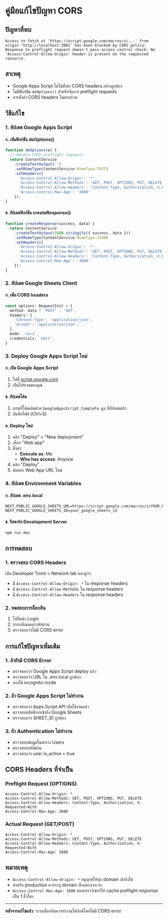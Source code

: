 # คู่มือแก้ไขปัญหา CORS

## ปัญหาที่พบ
```
Access to fetch at 'https://script.google.com/macros/s/...' from origin 'http://localhost:3001' has been blocked by CORS policy: Response to preflight request doesn't pass access control check: No 'Access-Control-Allow-Origin' header is present on the requested resource.
```

## สาเหตุ
- Google Apps Script ไม่ได้ตั้งค่า CORS headers อย่างถูกต้อง
- ไม่มีฟังก์ชัน `doOptions()` สำหรับจัดการ preflight requests
- การตั้งค่า CORS headers ไม่ครบถ้วน

## วิธีแก้ไข

### 1. อัปเดต Google Apps Script

#### ก. เพิ่มฟังก์ชัน doOptions()
```javascript
function doOptions(e) {
  // Handle CORS preflight requests
  return ContentService
    .createTextOutput('')
    .setMimeType(ContentService.MimeType.TEXT)
    .setHeaders({
      'Access-Control-Allow-Origin': '*',
      'Access-Control-Allow-Methods': 'GET, POST, OPTIONS, PUT, DELETE',
      'Access-Control-Allow-Headers': 'Content-Type, Authorization, X-Requested-With',
      'Access-Control-Max-Age': '3600'
    });
}
```

#### ข. อัปเดตฟังก์ชัน createResponse()
```javascript
function createResponse(success, data) {
  return ContentService
    .createTextOutput(JSON.stringify({ success, data }))
    .setMimeType(ContentService.MimeType.JSON)
    .setHeaders({
      'Access-Control-Allow-Origin': '*',
      'Access-Control-Allow-Methods': 'GET, POST, OPTIONS, PUT, DELETE',
      'Access-Control-Allow-Headers': 'Content-Type, Authorization, X-Requested-With',
      'Access-Control-Max-Age': '3600'
    });
}
```

### 2. อัปเดต Google Sheets Client

#### ก. เพิ่ม CORS headers
```typescript
const options: RequestInit = {
  method: data ? 'POST' : 'GET',
  headers: {
    'Content-Type': 'application/json',
    'Accept': 'application/json',
  },
  mode: 'cors',
  credentials: 'omit',
}
```

### 3. Deploy Google Apps Script ใหม่

#### ก. เปิด Google Apps Script
1. ไปที่ [script.google.com](https://script.google.com)
2. เปิดโปรเจคของคุณ

#### ข. อัปเดตโค้ด
1. แทนที่โค้ดเดิมด้วย `GoogleAppsScript_Complete.gs` ที่อัปเดตแล้ว
2. บันทึกไฟล์ (Ctrl+S)

#### ค. Deploy ใหม่
1. คลิก "Deploy" > "New deployment"
2. เลือก "Web app"
3. ตั้งค่า:
   - **Execute as**: Me
   - **Who has access**: Anyone
4. คลิก "Deploy"
5. คัดลอก Web App URL ใหม่

### 4. อัปเดต Environment Variables

#### ก. อัปเดต .env.local
```env
NEXT_PUBLIC_GOOGLE_SHEETS_URL=https://script.google.com/macros/s/YOUR_NEW_SCRIPT_ID/exec
NEXT_PUBLIC_GOOGLE_SHEETS_ID=your_google_sheets_id
```

#### ข. รีสตาร์ท Development Server
```bash
npm run dev
```

## การทดสอบ

### 1. ตรวจสอบ CORS Headers
เปิด Developer Tools > Network tab และดูว่า:
- มี `Access-Control-Allow-Origin: *` ใน response headers
- มี `Access-Control-Allow-Methods` ใน response headers
- มี `Access-Control-Allow-Headers` ใน response headers

### 2. ทดสอบการล็อกอิน
1. ไปที่หน้า Login
2. กรอกอีเมลและรหัสผ่าน
3. ตรวจสอบว่าไม่มี CORS error

## การแก้ไขปัญหาเพิ่มเติม

### 1. ถ้ายังมี CORS Error
- ตรวจสอบว่า Google Apps Script deploy แล้ว
- ตรวจสอบว่า URL ใน .env.local ถูกต้อง
- ลองใช้ incognito mode

### 2. ถ้า Google Apps Script ไม่ทำงาน
- ตรวจสอบว่า Apps Script API เปิดใช้งานแล้ว
- ตรวจสอบสิทธิ์การเข้าถึง Google Sheets
- ตรวจสอบว่า SHEET_ID ถูกต้อง

### 3. ถ้า Authentication ไม่ทำงาน
- ตรวจสอบข้อมูลในตาราง Users
- ตรวจสอบรหัสผ่าน
- ตรวจสอบว่า user is_active = true

## CORS Headers ที่จำเป็น

### Preflight Request (OPTIONS)
```
Access-Control-Allow-Origin: *
Access-Control-Allow-Methods: GET, POST, OPTIONS, PUT, DELETE
Access-Control-Allow-Headers: Content-Type, Authorization, X-Requested-With
Access-Control-Max-Age: 3600
```

### Actual Request (GET/POST)
```
Access-Control-Allow-Origin: *
Access-Control-Allow-Methods: GET, POST, OPTIONS, PUT, DELETE
Access-Control-Allow-Headers: Content-Type, Authorization, X-Requested-With
Access-Control-Max-Age: 3600
```

## หมายเหตุ

- `Access-Control-Allow-Origin: *` อนุญาตให้ทุก domain เข้าถึงได้
- สำหรับ production ควรระบุ domain ที่เฉพาะเจาะจง
- `Access-Control-Max-Age: 3600` บอกเบราว์เซอร์ให้ cache preflight response เป็น 1 ชั่วโมง

---

**หลังจากแก้ไขแล้ว**: ระบบล็อกอินควรทำงานได้ปกติโดยไม่มี CORS error
